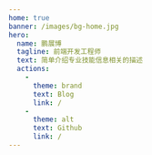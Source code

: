 ```yaml
---
home: true
banner: /images/bg-home.jpg
hero: 
  name: 鹏展博
  tagline: 前端开发工程师
  text: 简单介绍专业技能信息相关的描述
  actions: 
    - 
      theme: brand
      text: Blog
      link: /
    - 
      theme: alt
      text: Github
      link: /
---
```

